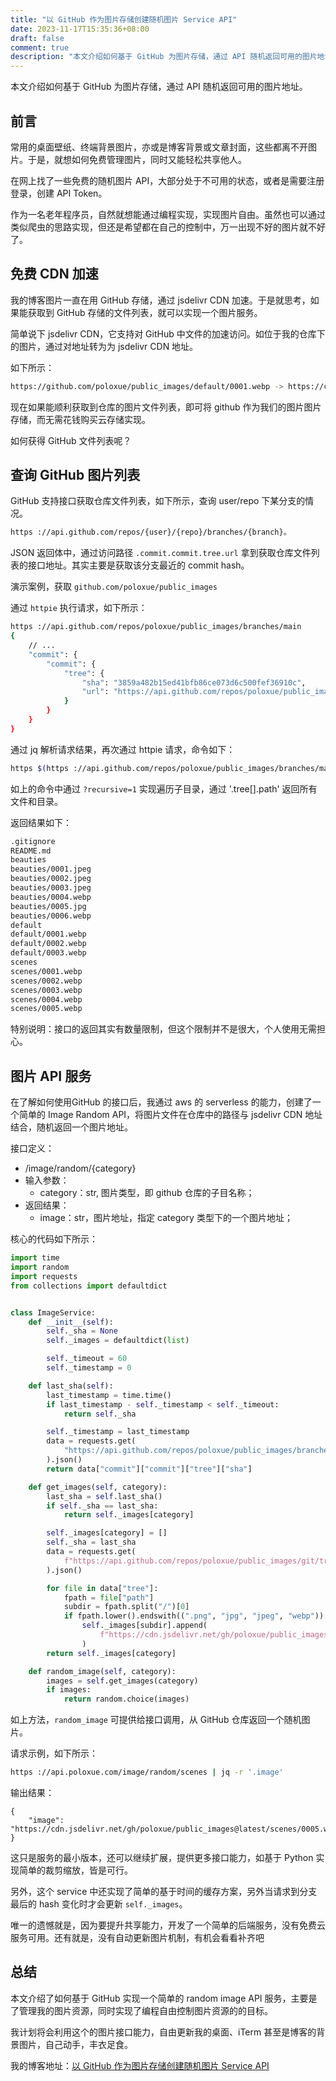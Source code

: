```yaml
---
title: "以 GitHub 作为图片存储创建随机图片 Service API"
date: 2023-11-17T15:35:36+08:00
draft: false
comment: true
description: "本文介绍如何基于 GitHub 为图片存储，通过 API 随机返回可用的图片地址。"
---
```


本文介绍如何基于 GitHub 为图片存储，通过 API 随机返回可用的图片地址。

## 前言

常用的桌面壁纸、终端背景图片，亦或是博客背景或文章封面，这些都离不开图片。于是，就想如何免费管理图片，同时又能轻松共享他人。

在网上找了一些免费的随机图片 API，大部分处于不可用的状态，或者是需要注册登录，创建 API Token。

作为一名老年程序员，自然就想能通过编程实现，实现图片自由。虽然也可以通过类似爬虫的思路实现，但还是希望都在自己的控制中，万一出现不好的图片就不好了。


## 免费 CDN 加速

我的博客图片一直在用 GitHub 存储，通过 jsdelivr CDN 加速。于是就思考，如果能获取到 GitHub 存储的文件列表，就可以实现一个图片服务。

简单说下 jsdelivr CDN，它支持对 GitHub 中文件的加速访问。如位于我的仓库下的图片，通过对地址转为为 jsdelivr CDN 地址。

如下所示：

```bash
https://github.com/poloxue/public_images/default/0001.webp -> https://cdn.jsdelivr.net/gh/poloxue/public_images@latest/default/0001.webp
```

现在如果能顺利获取到仓库的图片文件列表，即可将 github 作为我们的图片图片存储，而无需花钱购买云存储实现。

如何获得 GitHub 文件列表呢？

## 查询 GitHub 图片列表

GitHub 支持接口获取仓库文件列表，如下所示，查询 user/repo 下某分支的情况。

```bash
https ://api.github.com/repos/{user}/{repo}/branches/{branch}。
```

JSON 返回体中，通过访问路径 `.commit.commit.tree.url` 拿到获取仓库文件列表的接口地址。其实主要是获取该分支最近的 commit hash。

演示案例，获取 `github.com/poloxue/public_images`

通过 `httpie` 执行请求，如下所示：

```bash
https ://api.github.com/repos/poloxue/public_images/branches/main
{
    // ...
    "commit": {
        "commit": {
            "tree": {
                "sha": "3859a482b15ed41bfb86ce073d6c500fef36910c",
                "url": "https://api.github.com/repos/poloxue/public_images/git/trees/3859a482b15ed41bfb86ce073d6c500fef36910c"
            }
        }
    }
}
```

通过 jq 解析请求结果，再次通过 httpie 请求，命令如下：

```bash
https $(https ://api.github.com/repos/poloxue/public_images/branches/main | jq -r '.commit.commit.tree.url+"?recursive=1"') | jq '.tree[].path'
```

如上的命令中通过 `?recursive=1` 实现遍历子目录，通过 '.tree[].path' 返回所有文件和目录。

返回结果如下：

```bash
.gitignore
README.md
beauties
beauties/0001.jpeg
beauties/0002.jpeg
beauties/0003.jpeg
beauties/0004.webp
beauties/0005.jpg
beauties/0006.webp
default
default/0001.webp
default/0002.webp
default/0003.webp
scenes
scenes/0001.webp
scenes/0002.webp
scenes/0003.webp
scenes/0004.webp
scenes/0005.webp
```


特别说明：接口的返回其实有数量限制，但这个限制并不是很大，个人使用无需担心。

## 图片 API 服务

在了解如何使用GitHub 的接口后，我通过 aws 的 serverless 的能力，创建了一个简单的 Image Random API，将图片文件在仓库中的路径与 jsdelivr CDN 地址结合，随机返回一个图片地址。

接口定义：

- /image/random/{category}
- 输入参数：
  - category：str, 图片类型，即 github 仓库的子目名称；
- 返回结果：
  - image：str，图片地址，指定 category 类型下的一个图片地址；

核心的代码如下所示：

```python
import time
import random
import requests
from collections import defaultdict


class ImageService:
    def __init__(self):
        self._sha = None
        self._images = defaultdict(list)

        self._timeout = 60
        self._timestamp = 0

    def last_sha(self):
        last_timestamp = time.time()
        if last_timestamp - self._timestamp < self._timeout:
            return self._sha

        self._timestamp = last_timestamp
        data = requests.get(
            "https://api.github.com/repos/poloxue/public_images/branches/main"
        ).json()
        return data["commit"]["commit"]["tree"]["sha"]

    def get_images(self, category):
        last_sha = self.last_sha()
        if self._sha == last_sha:
            return self._images[category]

        self._images[category] = []
        self._sha = last_sha
        data = requests.get(
            f"https://api.github.com/repos/poloxue/public_images/git/trees/{last_sha}?recursive=1"
        ).json()

        for file in data["tree"]:
            fpath = file["path"]
            subdir = fpath.split("/")[0]
            if fpath.lower().endswith((".png", "jpg", "jpeg", "webp")):
                self._images[subdir].append(
                    f"https://cdn.jsdelivr.net/gh/poloxue/public_images@latest/{file['path']}"
                )
        return self._images[category]

    def random_image(self, category):
        images = self.get_images(category)
        if images:
            return random.choice(images)
```

如上方法，`random_image` 可提供给接口调用，从 GitHub 仓库返回一个随机图片。

请求示例，如下所示：

```bash
https ://api.poloxue.com/image/random/scenes | jq -r '.image'
```

输出结果：

```jsn
{
    "image": "https://cdn.jsdelivr.net/gh/poloxue/public_images@latest/scenes/0005.webp"
}
```

这只是服务的最小版本，还可以继续扩展，提供更多接口能力，如基于 Python 实现简单的裁剪缩放，皆是可行。

另外，这个 service 中还实现了简单的基于时间的缓存方案，另外当请求到分支最后的 hash 变化时才会更新 `self._images`。

唯一的遗憾就是，因为要提升共享能力，开发了一个简单的后端服务，没有免费云服务可用。还有就是，没有自动更新图片机制，有机会看看补齐吧

## 总结

本文介绍了如何基于 GitHub 实现一个简单的 random image API 服务，主要是了管理我的图片资源，同时实现了编程自由控制图片资源的的目标。

我计划将会利用这个的图片接口能力，自由更新我的桌面、iTerm 甚至是博客的背景图片，自己动手，丰衣足食。

我的博客地址：[以 GitHub 作为图片存储创建随机图片 Service API](https://www.poloxue.com/posts/2023-11-17-build-a-random-image-api-using-github/)
